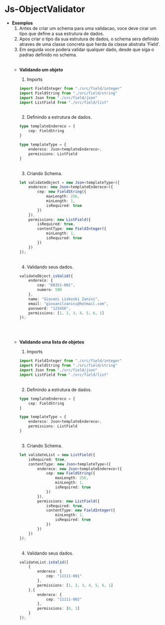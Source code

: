 # Js-ObjectValidator

- <b>Exemplos</b>
    <br>
    1. Antes de criar um schema para uma validacao, voce deve cirar um tipo que define a sua estrutura de dados.
    2. Apos criar o tipo da sua estrutura de dados, o schema sera definido atraves de uma classe concreta que herda da classe abstrata 'Field'.
    3. Em seguida voce podera validar qualquer dado, desde que siga o padrao definido no schema.
    <br><br>
    - <b>Validando um objeto</b>
        <br>
        1. Imports
        ```typescript
        import FieldInteger from "./src/field/integer"
        import FieldString from "./src/field/string"
        import Json from "./src/field/json"
        import ListField from "./src/field/list"
        ```
        <br>

        2. Definindo a estrutura de dados.
        ```typescript
        type templateEndereco = {
            cep: FieldString
        }

        type templateType = {
            endereco: Json<templateEndereco>,
            permissions: ListField
        }
        ```
        <br>
        
        3. Criando Schema.
        ```typescript
        let validateObject = new Json<templateType>({
            endereco: new Json<templateEndereco>({
                cep: new FieldString({
                    maxLength: 256,
                    minLength: 1,
                    isRequired: true
                })
            }),
            permissions: new ListField({
                isRequired: true,
                contentType: new FieldInteger({
                    minLength: 1,
                    isRequired: true
                })
            })
        });
        ```
        <br>

        4. Validando seus dados.
        ```typescript
        validateObject.isValid({
            endereco: {
                cep: "88351-001",
                numero: 500
            },
            name: "Giovani Liskoski Zanini",
            email: "giovanilzanini@hotmail.com",
            password: "123456",
            permissions: [1, 2, 3, 4, 5, 6, 1]
        });
        ```
        <br><br>
    - <b>Validando uma lista de objetos</b>
        <br>
        1. Imports
        ```typescript
        import FieldInteger from "./src/field/integer"
        import FieldString from "./src/field/string"
        import Json from "./src/field/json"
        import ListField from "./src/field/list"
        ```
        <br>

        2. Definindo a estrutura de dados.
        ```typescript
        type templateEndereco = {
            cep: FieldString
        }

        type templateType = {
            endereco: Json<templateEndereco>,
            permissions: ListField
        }
        ```
        <br>

        3. Criando Schema.
        ```typescript
        let validateList = new ListField({
            isRequired: true,
            contentType: new Json<templateType>({
                endereco: new Json<templateEndereco>({
                    cep: new FieldString({
                        maxLength: 256,
                        minLength: 1,
                        isRequired: true
                    })
                }),
                permissions: new ListField({
                    isRequired: true,
                    contentType: new FieldInteger({
                        minLength: 1,
                        isRequired: true
                    })
                })
            })
        });
        ```
        <br>

        4. Validando seus dados.
        ```typescript
        validateList.isValid([
            {
                endereco: {
                    cep: "11111-001"
                },
                permissions: [1, 2, 3, 4, 5, 6, 1]
            },{
                endereco: {
                    cep: "11111-002"
                },
                permissions: [6, 1]
            }
        ]);
        ```